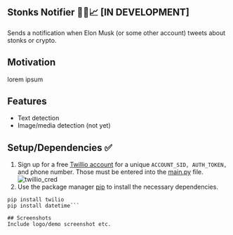 ## Stonks Notifier 🚀🚀📈 [IN DEVELOPMENT]
Sends a notification when Elon Musk (or some other account) tweets about stonks or crypto.

## Motivation
lorem ipsum

## Features
- Text detection
- Image/media detection (not yet)

## Setup/Dependencies ✅    
1. Sign up for a free [Twillio account](https://www.twilio.com/try-twilio) for a unique `ACCOUNT_SID, AUTH_TOKEN,` and phone number. Those must be entered into the [main.py](/main/main.py) file. 
![twillio_cred](https://www.zeyadmansour.com/files/twillio_cred.PNG) 
2. Use the package manager [pip](https://pip.pypa.io/en/stable/) to install the necessary dependencies.
```pip install twint
pip install twilio
pip install datetime```

## Screenshots
Include logo/demo screenshot etc.


